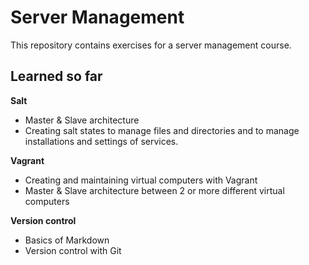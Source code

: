 # Server Management

This repository contains exercises for a server management course.

## Learned so far

**Salt** 

* Master & Slave architecture
* Creating salt states to manage files and directories and to manage installations and settings of services.

**Vagrant** 

* Creating and maintaining virtual computers with Vagrant
* Master & Slave architecture between 2 or more different virtual computers

**Version control**

* Basics of Markdown
* Version control with Git

